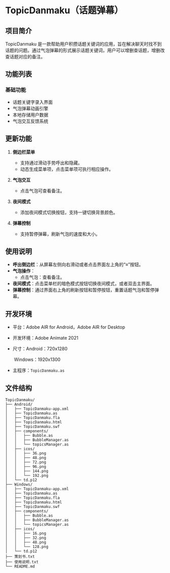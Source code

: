 # TopicDanmaku（话题弹幕）

## 项目简介
TopicDanmaku 是一款帮助用户积攒话题关键词的应用，旨在解决聊天时找不到话题的问题。通过气泡弹幕的形式展示话题关键词，用户可以增删查话题，增删改查话题对应的备注。

## 功能列表
### 基础功能
- 话题关键字录入界面
- 气泡弹幕动画引擎
- 本地存储用户数据
- 气泡交互反馈系统

## 更新功能
1. **侧边栏菜单**
   - 支持通过滑动手势呼出和隐藏。
   - 动态生成菜单项，点击菜单项可执行相应操作。

2. **气泡交互**
   - 点击气泡可查看备注。
   
3. **夜间模式**
   - 添加夜间模式切换按钮，支持一键切换背景颜色。

4. **弹幕控制**
   - 支持暂停弹幕，刷新气泡的速度和大小。
   

## 使用说明
- **呼出侧边栏**：从屏幕左侧向右滑动或者点击界面左上角的“≡”按钮。
- **气泡操作**：
  - 点击气泡：查看备注。
- **夜间模式**：点击菜单栏的暗色模式按钮切换夜间模式，或者双击主界面。
- **弹幕控制**：通过界面右上角的刷新按钮和暂停按钮，重置话题气泡和暂停弹幕。

## 开发环境
- 平台：Adobe AIR for Android，Adobe AIR for Desktop

- 开发环境：Adobe Animate 2021

- 尺寸：Android：720x1280

  ​            Windows：1920x1300

- 主程序：`TopicDanmaku.as`

## 文件结构
```ActionScript3.0
TopicDanmaku/
├── Android/
│   ├── TopicDanmaku-app.xml
│   ├── TopicDanmaku.as
│   ├── TopicDanmaku.fla
│   ├── TopicDanmaku.html
│   ├── TopicDanmaku.swf
│   ├── components/
│   │   ├── Bubble.as
│   │   ├── BubbleManager.as
│   │   └── topicsManager.as
│   ├── icos/
│   │   ├── 36.png
│   │   ├── 48.png
│   │   ├── 72.png
│   │   ├── 96.png
│   │   ├── 144.png
│   │   └── 192.png
│   └── td.p12
├── Windows/
│   ├── TopicDanmaku-app.xml
│   ├── TopicDanmaku.as
│   ├── TopicDanmaku.fla
│   ├── TopicDanmaku.html
│   ├── TopicDanmaku.swf
│   ├── components/
│   │   ├── Bubble.as
│   │   ├── BubbleManager.as
│   │   └── topicsManager.as
│   ├── icos/
│   │   ├── 16.png
│   │   ├── 32.png
│   │   ├── 48.png
│   │   └── 128.png
│   └── td.p12
├── 策划书.txt
├── 使用说明.txt
└── README.md
```
